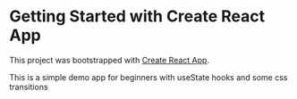 # Getting Started with Create React App

This project was bootstrapped with [Create React App](https://github.com/facebook/create-react-app).

This is a simple demo app for beginners with useState hooks and some css transitions